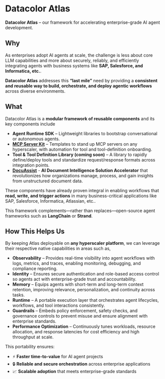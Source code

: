 # Datacolor Atlas

**Datacolor Atlas** – our framework for accelerating enterprise-grade AI agent development.


## Why

As enterprises adopt AI agents at scale, the challenge is less about core LLM capabilities and more about securely, reliably, and efficiently integrating agents with business systems like **SAP, Salesforce, and Informatica, etc.**.  

**Datacolor Atlas** addresses this **“last mile”** need by providing a **consistent and reusable way to build, orchestrate, and deploy agentic workflows** across diverse environments.


## What

Datacolor Atlas is a **modular framework of reusable components** and its key components include

- **Agent Runtime SDK** – Lightweight libraries to bootstrap conversational or autonomous agents.  
- **[MCP Server Kit](mcp-server/README.md)** – Templates to stand up MCP servers on any hyperscaler, with automation for tool and tool-definition onboarding.  
- **Tool & Tool Definition Library (coming soon)** – A library to rapidly define/deploy tools and standardize request/response formats across integration points. 
- **[DocuAssist](docuassist/README.md)** - **AI Document Intelligence Solution Accelerator** that revolutionizes how organizations manage, process, and gain insights from unstructured document data.  

These components have already proven integral in enabling workflows that **read, write, and trigger actions** in many business-critical applications like SAP, Salesforce, Informatica, Atlassian, etc..

This framework complements—rather than replaces—open-source agent frameworks such as **LangChain** or **Strand**.  


## How This Helps Us

By keeping Atlas deployable on **any hyperscaler platform**, we can leverage their respective native capabilities in areas such as,  

- **Observability** – Provides real-time visibility into agent workflows with logs, metrics, and traces, enabling monitoring, debugging, and compliance reporting.
- **Identity** – Ensures secure authentication and role-based access control so agents act with enterprise-grade trust and accountability.
- **Memory** – Equips agents with short-term and long-term context retention, improving relevance, personalization, and continuity across tasks.
- **Runtime** – A portable execution layer that orchestrates agent lifecycles, workflows, and tool interactions consistently.
- **Guardrails** – Embeds policy enforcement, safety checks, and governance controls to prevent misuse and ensure alignment with enterprise standards.
- **Performance Optimization** – Continuously tunes workloads, resource allocation, and response latencies for cost efficiency and high throughput at scale. 

This portability ensures:  

- ⚡ **Faster time-to-value** for AI agent projects  
- 🔒 **Reliable and secure orchestration** across enterprise applications  
- 📈 **Scalable adoption** that meets enterprise-grade standards  

